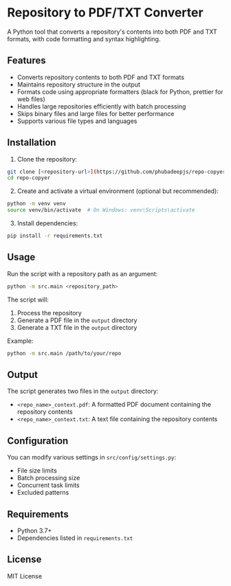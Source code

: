 # Repository to PDF/TXT Converter

A Python tool that converts a repository's contents into both PDF and TXT formats, with code formatting and syntax highlighting.

## Features

- Converts repository contents to both PDF and TXT formats
- Maintains repository structure in the output
- Formats code using appropriate formatters (black for Python, prettier for web files)
- Handles large repositories efficiently with batch processing
- Skips binary files and large files for better performance
- Supports various file types and languages

## Installation

1. Clone the repository:
```bash
git clone [<repository-url>](https://github.com/phubadeepjs/repo-copyer)
cd repo-copyer
```

2. Create and activate a virtual environment (optional but recommended):
```bash
python -m venv venv
source venv/bin/activate  # On Windows: venv\Scripts\activate
```

3. Install dependencies:
```bash
pip install -r requirements.txt
```

## Usage

Run the script with a repository path as an argument:

```bash
python -m src.main <repository_path>
```

The script will:
1. Process the repository
2. Generate a PDF file in the `output` directory
3. Generate a TXT file in the `output` directory

Example:
```bash
python -m src.main /path/to/your/repo
```

## Output

The script generates two files in the `output` directory:
- `<repo_name>_context.pdf`: A formatted PDF document containing the repository contents
- `<repo_name>_context.txt`: A text file containing the repository contents

## Configuration

You can modify various settings in `src/config/settings.py`:
- File size limits
- Batch processing size
- Concurrent task limits
- Excluded patterns

## Requirements

- Python 3.7+
- Dependencies listed in `requirements.txt`

## License

MIT License
